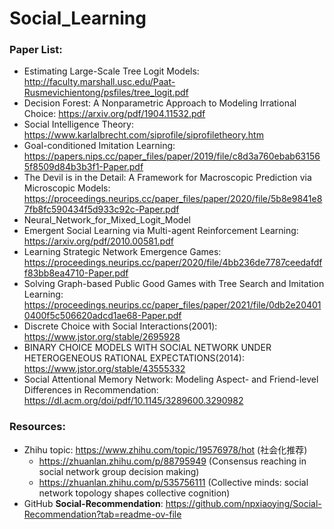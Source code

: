 # Social_Learning

### Paper List:
- Estimating Large-Scale Tree Logit Models: http://faculty.marshall.usc.edu/Paat-Rusmevichientong/psfiles/tree_logit.pdf
- Decision Forest: A Nonparametric Approach to Modeling Irrational Choice: https://arxiv.org/pdf/1904.11532.pdf
- Social Intelligence Theory: https://www.karlalbrecht.com/siprofile/siprofiletheory.htm
- Goal-conditioned Imitation Learning: https://papers.nips.cc/paper_files/paper/2019/file/c8d3a760ebab631565f8509d84b3b3f1-Paper.pdf
- The Devil is in the Detail: A Framework for Macroscopic Prediction via Microscopic Models: https://proceedings.neurips.cc/paper_files/paper/2020/file/5b8e9841e87fb8fc590434f5d933c92c-Paper.pdf
- Neural_Network_for_Mixed_Logit_Model
- Emergent Social Learning via Multi-agent Reinforcement Learning: https://arxiv.org/pdf/2010.00581.pdf
- Learning Strategic Network Emergence Games: https://proceedings.neurips.cc/paper/2020/file/4bb236de7787ceedafdff83bb8ea4710-Paper.pdf
- Solving Graph-based Public Good Games with Tree Search and Imitation Learning: https://proceedings.neurips.cc/paper_files/paper/2021/file/0db2e204010400f5c506620adcd1ae68-Paper.pdf
- Discrete Choice with Social Interactions(2001): https://www.jstor.org/stable/2695928
- BINARY CHOICE MODELS WITH SOCIAL NETWORK UNDER HETEROGENEOUS RATIONAL EXPECTATIONS(2014): https://www.jstor.org/stable/43555332
- Social Attentional Memory Network: Modeling Aspect- and Friend-level Differences in Recommendation: https://dl.acm.org/doi/pdf/10.1145/3289600.3290982

### Resources:
- Zhihu topic: https://www.zhihu.com/topic/19576978/hot (社会化推荐)
  - https://zhuanlan.zhihu.com/p/88795949 (Consensus reaching in social network group decision making)
  - https://zhuanlan.zhihu.com/p/535756111 (Collective minds: social network topology shapes collective cognition)
- GitHub **Social-Recommendation**: https://github.com/npxiaoying/Social-Recommendation?tab=readme-ov-file 
